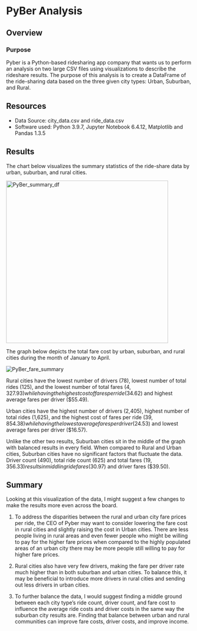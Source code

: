 # PyBer Analysis

## Overview

### Purpose
Pyber is a Python-based ridesharing app company that wants us to perform an analysis on two large CSV files using visualizations to describe the rideshare results. The purpose of this analysis is to create a DataFrame of the ride-sharing data based on the three given city types: Urban, Suburban, and Rural. 

## Resources
- Data Source: city_data.csv and ride_data.csv
- Software used: Python 3.9.7, Jupyter Notebook 6.4.12, Matplotlib and Pandas 1.3.5

## Results

The chart below visualizes the summary statistics of the ride-share data by urban, suburban, and rural cities. 

<img width="439" alt="PyBer_summary_df" src="https://user-images.githubusercontent.com/108738297/200502855-565da6db-97f7-4f8f-97d5-f8d39aa54a44.PNG">

The graph below depicts the total fare cost by urban, suburban, and rural cities during the month of January to April. 
 
 ![PyBer_fare_summary](https://user-images.githubusercontent.com/108738297/200502897-fb1f185e-2143-4c08-8207-279de6c9ffa1.png)

Rural cities have the lowest number of drivers (78), lowest number of total rides (125), and the lowest number of total fares ($4,327.93) while having the highest cost of fares per ride ($34.62) and highest average fares per driver ($55.49). 

Urban cities have the highest number of drivers (2,405), highest number of total rides (1,625), and the highest cost of fares per ride ($39,854.38) while having the lowest average fares per driver ($24.53) and lowest average fares per driver ($16.57). 

Unlike the other two results, Suburban cities sit in the middle of the graph with balanced results in every field. When compared to Rural and Urban cities, Suburban cities have no significant factors that fluctuate the data. Driver count (490), total ride count (625) and total fares ($19,356.33) results in middling ride fares ($30.97) and driver fares ($39.50).

## Summary

Looking at this visualization of the data, I might suggest a few changes to make the results more even across the board.

1)	To address the disparities between the rural and urban city fare prices per ride, the CEO of Pyber may want to consider lowering the fare cost in rural cities and slightly raising the cost in Urban cities. There are less people living in rural areas and even fewer people who might be willing to pay for the higher fare prices when compared to the highly populated areas of an urban city there may be more people still willing to pay for higher fare prices. 

2)	Rural cities also have very few drivers, making the fare per driver rate much higher than in both suburban and urban cities. To balance this, it may be beneficial to introduce more drivers in rural cities and sending out less drivers in urban cities.

3)	To further balance the data, I would suggest finding a middle ground between each city type’s ride count, driver count, and fare cost to influence the average ride costs and driver costs in the same way the suburban city results are. Finding that balance between urban and rural communities can improve fare costs, driver costs, and improve income. 
